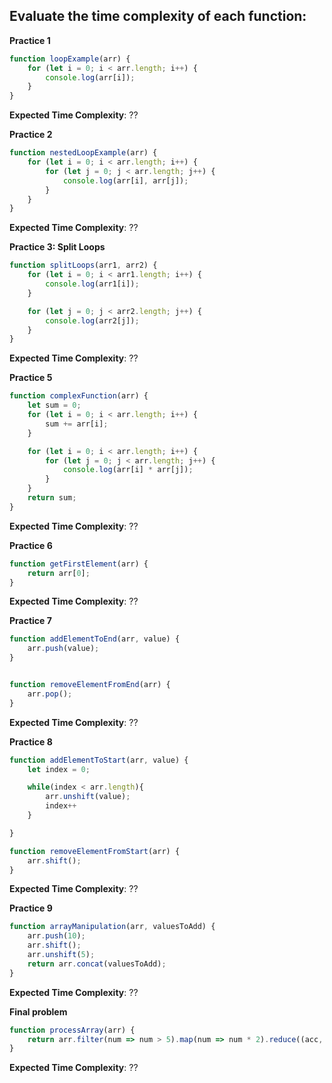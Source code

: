 ## Evaluate the time complexity of each function:

**Practice 1**
```javascript
function loopExample(arr) {
    for (let i = 0; i < arr.length; i++) {
        console.log(arr[i]);
    }
}
```
**Expected Time Complexity**: ??

**Practice 2**
```javascript
function nestedLoopExample(arr) {
    for (let i = 0; i < arr.length; i++) {
        for (let j = 0; j < arr.length; j++) {
            console.log(arr[i], arr[j]);
        }
    }
}
```
**Expected Time Complexity**: ??

**Practice 3: Split Loops**
```javascript
function splitLoops(arr1, arr2) {
    for (let i = 0; i < arr1.length; i++) {
        console.log(arr1[i]);
    }

    for (let j = 0; j < arr2.length; j++) {
        console.log(arr2[j]);
    }
}
```
**Expected Time Complexity**: ??


**Practice 5**
```javascript
function complexFunction(arr) {
    let sum = 0;
    for (let i = 0; i < arr.length; i++) {
        sum += arr[i];
    }

    for (let i = 0; i < arr.length; i++) {
        for (let j = 0; j < arr.length; j++) {
            console.log(arr[i] * arr[j]);
        }
    }
    return sum;
}
```
**Expected Time Complexity**: ??

**Practice 6**
```javascript
function getFirstElement(arr) {
    return arr[0];
}
```
**Expected Time Complexity**: ??



**Practice  7**

```javascript
function addElementToEnd(arr, value) {
    arr.push(value);
}


function removeElementFromEnd(arr) {
    arr.pop();
}
```


**Expected Time Complexity**: ??

**Practice 8**

```javascript
function addElementToStart(arr, value) {
    let index = 0;

    while(index < arr.length){
        arr.unshift(value);
        index++
    }

}

function removeElementFromStart(arr) {
    arr.shift();
}
```

**Expected Time Complexity**: ??

**Practice 9**

```javascript
function arrayManipulation(arr, valuesToAdd) {
    arr.push(10);
    arr.shift();
    arr.unshift(5);
    return arr.concat(valuesToAdd);
}
```

**Expected Time Complexity**: ??


**Final problem**
```javascript
function processArray(arr) {
    return arr.filter(num => num > 5).map(num => num * 2).reduce((acc, currVal) => acc + currVal, 0);
}

```
**Expected Time Complexity**: ??
